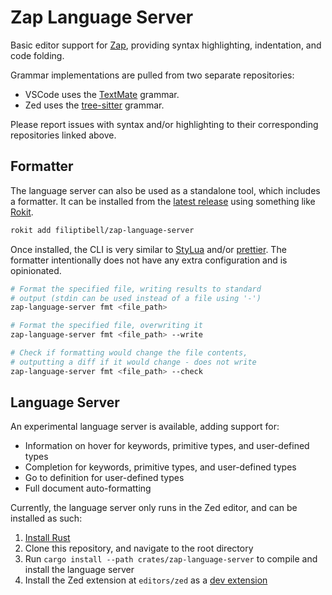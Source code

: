 # Zap Language Server

Basic editor support for [Zap](https://zap.redblox.dev), providing syntax highlighting, indentation, and code folding.

Grammar implementations are pulled from two separate repositories:

- VSCode uses the [TextMate](https://github.com/filiptibell/tmlanguage-zap) grammar.
- Zed uses the [tree-sitter](https://github.com/filiptibell/tree-sitter-zap) grammar.

Please report issues with syntax and/or highlighting to their corresponding repositories linked above.

## Formatter

The language server can also be used as a standalone tool, which includes a formatter.
It can be installed from the [latest release](https://github.com/filiptibell/zap-language-server/releases/latest) using something like [Rokit](https://github.com/rojo-rbx/rokit).

```bash
rokit add filiptibell/zap-language-server
```

Once installed, the CLI is very similar to [StyLua](https://github.com/JohnnyMorganz/StyLua) and/or [prettier](https://prettier.io/).
The formatter intentionally does not have any extra configuration and is opinionated.

```bash
# Format the specified file, writing results to standard
# output (stdin can be used instead of a file using '-')
zap-language-server fmt <file_path>

# Format the specified file, overwriting it
zap-language-server fmt <file_path> --write

# Check if formatting would change the file contents,
# outputting a diff if it would change - does not write
zap-language-server fmt <file_path> --check
```

## Language Server

An experimental language server is available, adding support for:

- Information on hover for keywords, primitive types, and user-defined types
- Completion for keywords, primitive types, and user-defined types
- Go to definition for user-defined types
- Full document auto-formatting

Currently, the language server only runs in the Zed editor, and can be installed as such:

1. [Install Rust](https://www.rust-lang.org/tools/install)
2. Clone this repository, and navigate to the root directory
3. Run `cargo install --path crates/zap-language-server` to compile and install the language server
4. Install the Zed extension at `editors/zed` as a [dev extension](https://zed.dev/docs/extensions/developing-extensions#developing-an-extension-locally)
